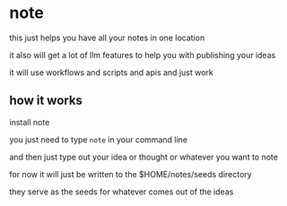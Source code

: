 # note

this just helps you have all your notes in one location

it also will get a lot of llm features to help you with publishing your ideas

it will use workflows and scripts and apis and just work

## how it works

install note

you just need to type `note` in your command line

and then just type out your idea or thought or whatever you want to note

for now it will just be written to the $HOME/notes/seeds directory

they serve as the seeds for whatever comes out of the ideas

